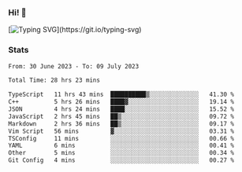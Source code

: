 ### Hi!  👋

[![Typing SVG](https://readme-typing-svg.herokuapp.com?font=Fira+Code&pause=1000&width=435&lines=Hello!+I'm+Texiwustion.)](https://git.io/typing-svg)

### Stats

<!--START_SECTION:waka-->

```txt
From: 30 June 2023 - To: 09 July 2023

Total Time: 28 hrs 23 mins

TypeScript   11 hrs 43 mins  ██████████▒░░░░░░░░░░░░░░   41.30 %
C++          5 hrs 26 mins   ████▓░░░░░░░░░░░░░░░░░░░░   19.14 %
JSON         4 hrs 24 mins   ████░░░░░░░░░░░░░░░░░░░░░   15.52 %
JavaScript   2 hrs 45 mins   ██▒░░░░░░░░░░░░░░░░░░░░░░   09.72 %
Markdown     2 hrs 36 mins   ██▒░░░░░░░░░░░░░░░░░░░░░░   09.17 %
Vim Script   56 mins         ▓░░░░░░░░░░░░░░░░░░░░░░░░   03.31 %
TSConfig     11 mins         ░░░░░░░░░░░░░░░░░░░░░░░░░   00.66 %
YAML         6 mins          ░░░░░░░░░░░░░░░░░░░░░░░░░   00.41 %
Other        5 mins          ░░░░░░░░░░░░░░░░░░░░░░░░░   00.34 %
Git Config   4 mins          ░░░░░░░░░░░░░░░░░░░░░░░░░   00.27 %
```

<!--END_SECTION:waka-->
